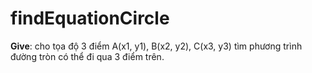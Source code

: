 # findEquationCircle

**Give**: cho tọa độ 3 điểm A(x1, y1), B(x2, y2), C(x3, y3) tìm phương trình đường tròn có thể đi qua 3 điểm trên.
